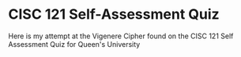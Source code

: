 # CISC 121 Self-Assessment Quiz
Here is my attempt at the Vigenere Cipher found on the CISC 121 Self Assessment Quiz for Queen's University
